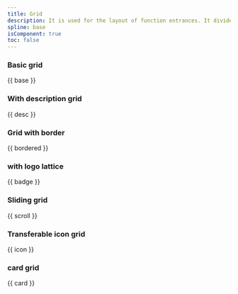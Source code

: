 ```yaml
---
title: Grid
description: It is used for the layout of function entrances. It divides the page or specific area into several equal blocks to form several function entrances.
spline: base
isComponent: true
toc: false
---
```


### Basic grid

{{ base }}

### With description grid

{{ desc }}

### Grid with border

{{ bordered }}

### with logo lattice

{{ badge }}

### Sliding grid

{{ scroll }}

### Transferable icon grid

{{ icon }}

### card grid

{{ card }}
